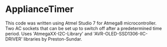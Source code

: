 # ApplianceTimer
This code was written using Atmel Studio 7 for Atmega8 microcontroller. 
Two AC sockets that can be set up to switch off after a predetermined time period. 
Uses 'AtmegaXX-I2C-Library' and 'AVR-OLED-SSD1306-IIC-DRIVER' libraries by Preston-Sundar.
